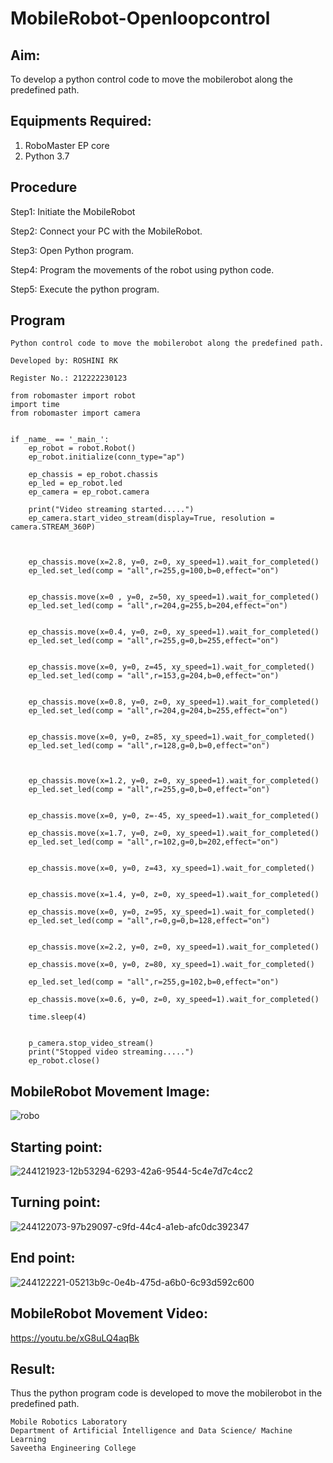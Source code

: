 # MobileRobot-Openloopcontrol
## Aim:

To develop a python control code to move the mobilerobot along the predefined path.

## Equipments Required:
1. RoboMaster EP core
2. Python 3.7

## Procedure

Step1:
Initiate the MobileRobot
<br/>

Step2:
Connect your PC with the MobileRobot.
<br/>

Step3:
Open Python program.
<br/>

Step4:
Program the movements of the robot using python code.
<br/>

Step5:
Execute the python program.
<br/>

## Program
```
Python control code to move the mobilerobot along the predefined path.

Developed by: ROSHINI RK

Register No.: 212222230123

```
```
from robomaster import robot
import time
from robomaster import camera


if _name_ == '_main_':
    ep_robot = robot.Robot()
    ep_robot.initialize(conn_type="ap")

    ep_chassis = ep_robot.chassis
    ep_led = ep_robot.led
    ep_camera = ep_robot.camera

    print("Video streaming started.....")
    ep_camera.start_video_stream(display=True, resolution = camera.STREAM_360P)

   
    
    ep_chassis.move(x=2.8, y=0, z=0, xy_speed=1).wait_for_completed()
    ep_led.set_led(comp = "all",r=255,g=100,b=0,effect="on")


    ep_chassis.move(x=0 , y=0, z=50, xy_speed=1).wait_for_completed()
    ep_led.set_led(comp = "all",r=204,g=255,b=204,effect="on")


    ep_chassis.move(x=0.4, y=0, z=0, xy_speed=1).wait_for_completed()
    ep_led.set_led(comp = "all",r=255,g=0,b=255,effect="on")


    ep_chassis.move(x=0, y=0, z=45, xy_speed=1).wait_for_completed()
    ep_led.set_led(comp = "all",r=153,g=204,b=0,effect="on")


    ep_chassis.move(x=0.8, y=0, z=0, xy_speed=1).wait_for_completed()
    ep_led.set_led(comp = "all",r=204,g=204,b=255,effect="on")


    ep_chassis.move(x=0, y=0, z=85, xy_speed=1).wait_for_completed()
    ep_led.set_led(comp = "all",r=128,g=0,b=0,effect="on")



    ep_chassis.move(x=1.2, y=0, z=0, xy_speed=1).wait_for_completed()
    ep_led.set_led(comp = "all",r=255,g=0,b=0,effect="on")

   
    ep_chassis.move(x=0, y=0, z=-45, xy_speed=1).wait_for_completed()

    ep_chassis.move(x=1.7, y=0, z=0, xy_speed=1).wait_for_completed()
    ep_led.set_led(comp = "all",r=102,g=0,b=202,effect="on")


    ep_chassis.move(x=0, y=0, z=43, xy_speed=1).wait_for_completed()


    ep_chassis.move(x=1.4, y=0, z=0, xy_speed=1).wait_for_completed()

    ep_chassis.move(x=0, y=0, z=95, xy_speed=1).wait_for_completed()
    ep_led.set_led(comp = "all",r=0,g=0,b=128,effect="on")


    ep_chassis.move(x=2.2, y=0, z=0, xy_speed=1).wait_for_completed()

    ep_chassis.move(x=0, y=0, z=80, xy_speed=1).wait_for_completed()

    ep_led.set_led(comp = "all",r=255,g=102,b=0,effect="on")

    ep_chassis.move(x=0.6, y=0, z=0, xy_speed=1).wait_for_completed()

    time.sleep(4)
    
    
    p_camera.stop_video_stream()
    print("Stopped video streaming.....")
    ep_robot.close()
```

## MobileRobot Movement Image:

![robo](./img/robomaster.png)
## Starting point:
![244121923-12b53294-6293-42a6-9544-5c4e7d7c4cc2](https://github.com/roshiniRK/mobilerobot-openloopcontrol/assets/118956165/7c3964ce-b162-46ba-a043-d4fdb930ca5f)
<br/>
## Turning point:
![244122073-97b29097-c9fd-44c4-a1eb-afc0dc392347](https://github.com/roshiniRK/mobilerobot-openloopcontrol/assets/118956165/788cc4f3-b471-4671-becc-01fa75da365b)
<br/>
## End point:
![244122221-05213b9c-0e4b-475d-a6b0-6c93d592c600](https://github.com/roshiniRK/mobilerobot-openloopcontrol/assets/118956165/c7a391f3-6de8-48cb-8bd4-d5ae63dc2de4)
<br/>

## MobileRobot Movement Video:

https://youtu.be/xG8uLQ4aqBk
<br/>

## Result:
Thus the python program code is developed to move the mobilerobot in the predefined path.
<br/>

```
Mobile Robotics Laboratory
Department of Artificial Intelligence and Data Science/ Machine Learning
Saveetha Engineering College
```
